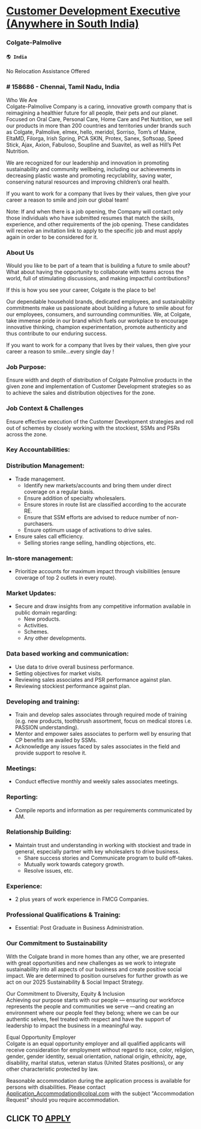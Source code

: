 # [Customer Development Executive (Anywhere in South India)](https://www.remotewlb.com/apply/customer-development-executive-anywhere-in-south-india)  
### Colgate-Palmolive  
#### `🌎 India`  

No Relocation Assistance Offered

### # 158686 - Chennai, Tamil Nadu, India

Who We Are  
Colgate-Palmolive Company is a caring, innovative growth company that is reimagining a healthier future for all people, their pets and our planet. Focused on Oral Care, Personal Care, Home Care and Pet Nutrition, we sell our products in more than 200 countries and territories under brands such as Colgate, Palmolive, elmex, hello, meridol, Sorriso, Tom’s of Maine, EltaMD, Filorga, Irish Spring, PCA SKIN, Protex, Sanex, Softsoap, Speed Stick, Ajax, Axion, Fabuloso, Soupline and Suavitel, as well as Hill’s Pet Nutrition.  
  
We are recognized for our leadership and innovation in promoting sustainability and community wellbeing, including our achievements in decreasing plastic waste and promoting recyclability, saving water, conserving natural resources and improving children’s oral health.  
  
If you want to work for a company that lives by their values, then give your career a reason to smile and join our global team!

Note: If and when there is a job opening, the Company will contact only those individuals who have submitted resumes that match the skills, experience, and other requirements of the job opening. These candidates will receive an invitation link to apply to the specific job and must apply again in order to be considered for it.

### About Us

Would you like to be part of a team that is building a future to smile about? What about having the opportunity to collaborate with teams across the world, full of stimulating discussions, and making impactful contributions?

If this is how you see your career, Colgate is the place to be!

Our dependable household brands, dedicated employees, and sustainability commitments make us passionate about building a future to smile about for our employees, consumers, and surrounding communities. We, at Colgate, take immense pride in our brand which fuels our workplace to encourage innovative thinking, champion experimentation, promote authenticity and thus contribute to our enduring success.

If you want to work for a company that lives by their values, then give your career a reason to smile...every single day !

### Job Purpose:

Ensure width and depth of distribution of Colgate Palmolive products in the given zone and implementation of Customer Development strategies so as to achieve the sales and distribution objectives for the zone.

### Job Context & Challenges

Ensure effective execution of the Customer Development strategies and roll out of schemes by closely working with the stockiest, SSMs and PSRs across the zone.

### Key Accountabilities:

### Distribution Management:

  * Trade management.
    * Identify new markets/accounts and bring them under direct coverage on a regular basis.
    * Ensure addition of specialty wholesalers.
    * Ensure stores in route list are classified according to the accurate RE.
    * Ensure that SSM efforts are advised to reduce number of non-purchasers.
    * Ensure optimum usage of activations to drive sales.
  * Ensure sales call efficiency.
    * Selling stories range selling, handling objections, etc.

### In-store management:

  * Prioritize accounts for maximum impact through visibilities (ensure coverage of top 2 outlets in every route).

### Market Updates:

  * Secure and draw insights from any competitive information available in public domain regarding:
    * New products.
    * Activities.
    * Schemes.
    * Any other developments.

### Data based working and communication:

  * Use data to drive overall business performance.
  * Setting objectives for market visits.
  * Reviewing sales associates and PSR performance against plan.
  * Reviewing stockiest performance against plan.

### Developing and training:

  * Train and develop sales associates through required mode of training (e.g. new products, toothbrush assortment, focus on medical stores i.e. PASSION understanding).
  * Mentor and empower sales associates to perform well by ensuring that CP benefits are availed by SSMs.
  * Acknowledge any issues faced by sales associates in the field and provide support to resolve it.

### Meetings:

  * Conduct effective monthly and weekly sales associates meetings.

### Reporting:

  * Compile reports and information as per requirements communicated by AM.

### Relationship Building:

  * Maintain trust and understanding in working with stockiest and trade in general, especially partner with key wholesalers to drive business.
    * Share success stories and Communicate program to build off-takes.
    * Mutually work towards category growth.
    * Resolve issues, etc.

### Experience:

  * 2 plus years of work experience in FMCG Companies.

### Professional Qualifications & Training:

  * Essential: Post Graduate in Business Administration.

### Our Commitment to Sustainability

With the Colgate brand in more homes than any other, we are presented with great opportunities and new challenges as we work to integrate sustainability into all aspects of our business and create positive social impact. We are determined to position ourselves for further growth as we act on our 2025 Sustainability & Social Impact Strategy.  
  
Our Commitment to Diversity, Equity & Inclusion  
Achieving our purpose starts with our people — ensuring our workforce represents the people and communities we serve —and creating an environment where our people feel they belong; where we can be our authentic selves, feel treated with respect and have the support of leadership to impact the business in a meaningful way.  
  
Equal Opportunity Employer  
Colgate is an equal opportunity employer and all qualified applicants will receive consideration for employment without regard to race, color, religion, gender, gender identity, sexual orientation, national origin, ethnicity, age, disability, marital status, veteran status (United States positions), or any other characteristic protected by law.  
  
Reasonable accommodation during the application process is available for persons with disabilities. Please contact Application_Accommodation@colpal.com with the subject "Accommodation Request" should you require accommodation.  

  
## CLICK TO [APPLY](https://www.remotewlb.com/apply/customer-development-executive-anywhere-in-south-india)


